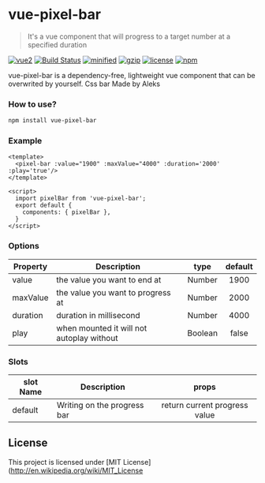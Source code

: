 # vue-pixel-bar
>It's a vue component that will progress to a target number at a specified duration

 [![vue2](https://img.shields.io/badge/vue-2.x-brightgreen.svg)](https://vuejs.org/) [![Build Status](https://travis-ci.org/joemccann/dillinger.svg?branch=master)](https://travis-ci.org/joemccann/dillinger) [![minified](https://badgen.net/bundlephobia/min/vue-pixel-bar@1.0.0)](https://bundlephobia.com/result?p=vue-pixel-bar@1.0.0) [![gzip](https://badgen.net/bundlephobia/minzip/vue-pixel-bar@1.0.0)](https://bundlephobia.com/result?p=vue-pixel-bar@1.0.0) [![license](https://img.shields.io/github/license/mashape/apistatus.svg)](https://github.com/Merbou/vue-pixel-bar) [![npm](https://img.shields.io/npm/v/vue-pixel-bar.svg)](https://www.npmjs.com/package/vue-pixel-bar)
 
 vue-pixel-bar is a dependency-free, lightweight vue component that can be overwrited by yourself.
 Css bar Made by Aleks
### How to use?
```bash
npm install vue-pixel-bar
```


### Example

```vue
<template>
  <pixel-bar :value="1900" :maxValue="4000" :duration='2000' :play='true'/>
</template>

<script>
  import pixelBar from 'vue-pixel-bar';
  export default {
    components: { pixelBar },
  }
</script>
```

### Options
|    Property    |    Description   |   type   |	default	|
| -----------------  | ---------------- | :--------: | :----------: |
| value       | the value you want to end at |Number| 1900 |
| maxValue         | the value you want to progress at |Number | 2000 |
| duration  | duration in millisecond | Number | 4000 |
| play     | when mounted it will not autoplay without  | Boolean | false |

### Slots
| slot Name | Description   |props|
| -----------------  | ---------------- | :--------: |
|    default    | Writing on the progress bar |  return current progress value |


## License

This project is licensed under [MIT License](http://en.wikipedia.org/wiki/MIT_License